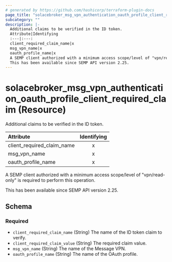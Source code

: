 ```yaml
---
# generated by https://github.com/hashicorp/terraform-plugin-docs
page_title: "solacebroker_msg_vpn_authentication_oauth_profile_client_required_claim Resource - solacebroker"
subcategory: ""
description: |-
  Additional claims to be verified in the ID token.
  Attribute|Identifying
  :---|:---:
  client_required_claim_name|x
  msg_vpn_name|x
  oauth_profile_name|x
  A SEMP client authorized with a minimum access scope/level of "vpn/read-only" is required to perform this operation.
  This has been available since SEMP API version 2.25.
---
```


# solacebroker_msg_vpn_authentication_oauth_profile_client_required_claim (Resource)

Additional claims to be verified in the ID token.


Attribute|Identifying
:---|:---:
client_required_claim_name|x
msg_vpn_name|x
oauth_profile_name|x



A SEMP client authorized with a minimum access scope/level of "vpn/read-only" is required to perform this operation.

This has been available since SEMP API version 2.25.



<!-- schema generated by tfplugindocs -->
## Schema

### Required

- `client_required_claim_name` (String) The name of the ID token claim to verify.
- `client_required_claim_value` (String) The required claim value.
- `msg_vpn_name` (String) The name of the Message VPN.
- `oauth_profile_name` (String) The name of the OAuth profile.
